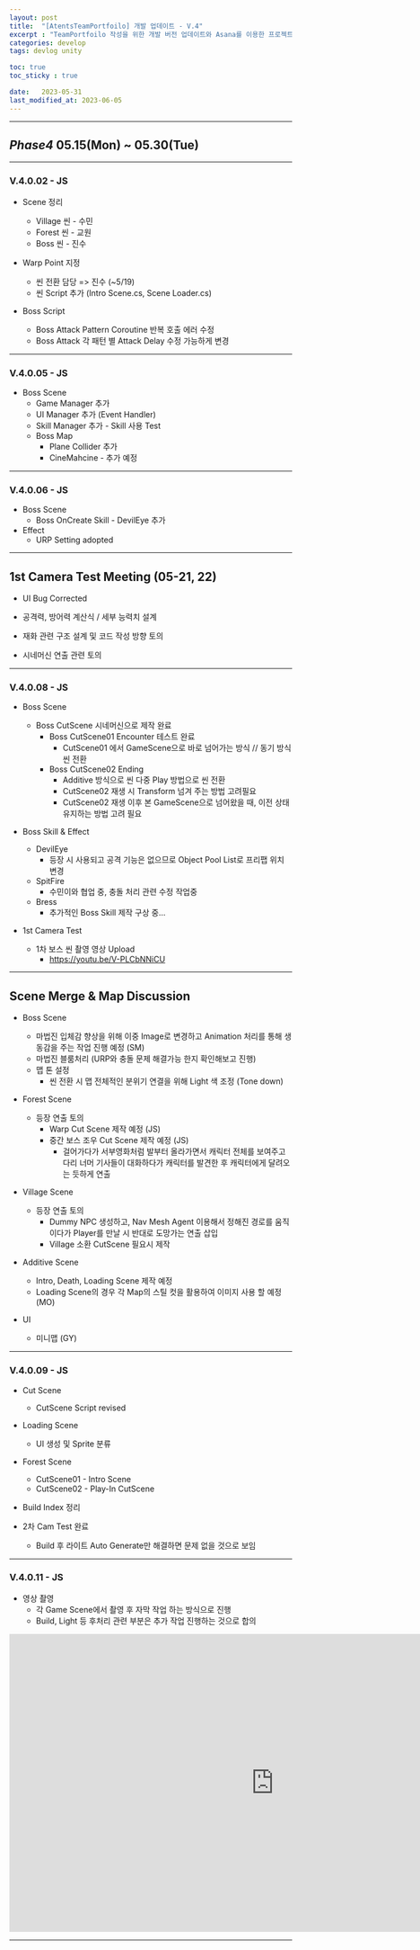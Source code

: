 ```yaml
---
layout: post
title:  "[AtentsTeamPortfoilo] 개발 업데이트 - V.4"
excerpt : "TeamPortfoilo 작성을 위한 개발 버전 업데이트와 Asana를 이용한 프로젝트 매니지먼트"
categories: develop
tags: devlog unity

toc: true
toc_sticky : true

date:   2023-05-31
last_modified_at: 2023-06-05
---
```


---
## ***Phase4*** 05.15(Mon) ~ 05.30(Tue)
---
### V.4.0.02 - JS
* Scene 정리  
  - Village 씬 - 수민
  - Forest 씬 - 교원
  - Boss 씬 - 진수

* Warp Point 지정  
  - 씬 전환 담당 => 진수 (~5/19)  
  - 씬 Script 추가 (Intro Scene.cs, Scene Loader.cs)

* Boss Script
  - Boss Attack Pattern Coroutine 반복 호출 에러 수정
  - Boss Attack 각 패턴 별 Attack Delay 수정 가능하게 변경

---
### V.4.0.05 - JS
* Boss Scene  
  - Game Manager 추가
  - UI Manager 추가 (Event Handler)
  - Skill Manager 추가 - Skill 사용 Test
  - Boss Map 
    * Plane Collider 추가
    * CineMahcine - 추가 예정

---
### V.4.0.06 - JS
* Boss Scene  
  - Boss OnCreate Skill - DevilEye 추가
* Effect
  - URP Setting adopted

---

## 1st Camera Test Meeting (05-21, 22)
* UI Bug Corrected  

* 공격력, 방어력 계산식 / 세부 능력치 설계  

* 재화 관련 구조 설계 및 코드 작성 방향 토의  

* 시네머신 연출 관련 토의  

---

### V.4.0.08 - JS
* Boss Scene  
  - Boss CutScene 시네머신으로 제작 완료    
      * Boss CutScene01 Encounter 테스트 완료  
         + CutScene01 에서 GameScene으로 바로 넘어가는 방식 // 동기 방식 씬 전환
      * Boss CutScene02 Ending
         + Additive 방식으로 씬 다중 Play 방법으로 씬 전환  
         + CutScene02 재생 시 Transform 넘겨 주는 방법 고려필요
         + CutScene02 재생 이후 본 GameScene으로 넘어왔을 때, 이전 상태 유지하는 방법 고려 필요

* Boss Skill & Effect
  - DevilEye
    * 등장 시 사용되고 공격 기능은 없으므로 Object Pool List로 프리팹 위치 변경 
  - SpitFire  
    * 수민이와 협업 중, 충돌 처리 관련 수정 작업중
  - Bress
    * 추가적인 Boss Skill 제작 구상 중...

* 1st Camera Test  
  - 1차 보스 씬 촬영 영상 Upload
    * https://youtu.be/V-PLCbNNiCU

---

## Scene Merge & Map Discussion
* Boss Scene
   - 마법진 입체감 향상을 위해 이중 Image로 변경하고 Animation 처리를 통해 생동감을 주는 작업 진행 예정 (SM)  
   - 마법진 블룸처리 (URP와 충돌 문제 해결가능 한지 확인해보고 진행)  
   - 맵 톤 설정  
     * 씬 전환 시 맵 전체적인 분위기 연결을 위해 Light 색 조정 (Tone down)  
       
* Forest Scene  
  - 등장 연출 토의  
    * Warp Cut Scene 제작 예정 (JS)
    * 중간 보스 조우 Cut Scene 제작 예정 (JS)  
      + 걸어가다가 서부영화처럼 발부터 올라가면서 캐릭터 전체를 보여주고 다리 너머 기사들이 대화하다가 캐릭터를 발견한 후 캐릭터에게 달려오는 듯하게 연출

* Village Scene  
  - 등장 연출 토의
    * Dummy NPC 생성하고, Nav Mesh Agent 이용해서 정해진 경로를 움직이다가 Player를 만날 시 반대로 도망가는 연출 삽입
    * Village 소환 CutScene 필요시 제작

* Additive Scene
  - Intro, Death, Loading Scene 제작 예정
  - Loading Scene의 경우 각 Map의 스틸 컷을 활용하여 이미지 사용 할 예정 (MO)

* UI  
  - 미니맵 (GY)

---

### V.4.0.09 - JS
* Cut Scene  
  - CutScene Script revised  
* Loading Scene
  - UI 생성 및 Sprite 분류 
* Forest Scene  
  - CutScene01 - Intro Scene
  - CutScene02 - Play-In CutScene
* Build Index 정리  

* 2차 Cam Test 완료  
  - Build 후 라이트 Auto Generate만 해결하면 문제 없을 것으로 보임

---

### V.4.0.11 - JS
* 영상 촬영
  - 각 Game Scene에서 촬영 후 자막 작업 하는 방식으로 진행
  - Build, Light 등 후처리 관련 부분은 추가 작업 진행하는 것으로 합의

<iframe width="942" height="530" src="https://www.youtube.com/embed/ygd3OhDwnwI" title="Unity 3D Action RPG - Grim Reaper (Final)" frameborder="0" allow="accelerometer; autoplay; clipboard-write; encrypted-media; gyroscope; picture-in-picture; web-share" allowfullscreen></iframe>

---